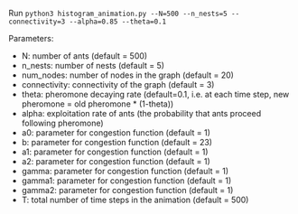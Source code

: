 Run ```python3 histogram_animation.py --N=500 --n_nests=5 --connectivity=3 --alpha=0.85 --theta=0.1```

Parameters: 

- N: number of ants (default = 500)
- n_nests: number of nests (default = 5)
- num_nodes: number of nodes in the graph (default = 20)
- connectivity: connectivity of the graph (default = 3)
- theta: pheromone decaying rate (default=0.1, i.e. at each time step, new pheromone = old pheromone * (1-theta))
- alpha: exploitation rate of ants (the probability that ants proceed following pheromone)
- a0: parameter for congestion function (default = 1)
- b: parameter for congestion function (default = 23)
- a1: parameter for congestion function (default = 1)
- a2: parameter for congestion function (default = 1)
- gamma: parameter for congestion function (default = 1)
- gamma1: parameter for congestion function (default = 1)
- gamma2: parameter for congestion function (default = 1)
- T: total number of time steps in the animation (default = 500)





